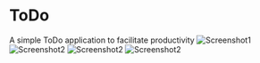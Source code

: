# ToDo
A simple ToDo application to facilitate productivity
![Screenshot1](https://github.com/TumininuCodes/ToDo/blob/master/Screenshot_1606719859.png)
![Screenshot2](https://github.com/TumininuCodes/ToDo/blob/master/Screenshot_1606719878.png)
![Screenshot2](https://github.com/TumininuCodes/ToDo/blob/master/Screenshot_1606719891.png)
![Screenshot2](https://github.com/TumininuCodes/ToDo/blob/master/Screenshot_1606719878.png)
